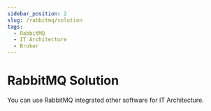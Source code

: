 ```yaml
---
sidebar_position: 2
slug: /rabbitmq/solution
tags:
  - RabbitMQ
  - IT Architecture
  - Broker
---
```


# RabbitMQ Solution

You can use RabbitMQ integrated other software for IT Architecture.


